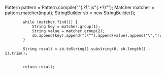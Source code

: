 Pattern pattern = Pattern.compile("\"(.*?)\":\\s*\"(.*?)\"");
Matcher matcher = pattern.matcher(input);
StringBuilder sb = new StringBuilder();

            while (matcher.find()) {
                String key = matcher.group(1);
                String value = matcher.group(2);
                sb.append(key).append(":\"").append(value).append("\",");
            }

            String result = sb.toString().substring(0, sb.length() - 1).trim();


            return result;